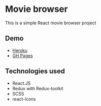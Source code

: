 # Movie browser

This is a simple React movie browser project

## Demo

- [Heroku](https://movie-browser-react.herokuapp.com/)
- [GH Pages](https://bysiuxvx.github.io/movie-browser-react/)

## Technologies used

- React.JS
- Redux with Redux-toolkit
- SCSS
- react-icons
